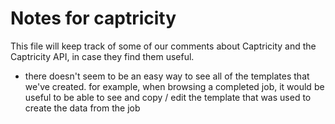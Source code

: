 Notes for captricity
====================

This file will keep track of some of our comments about Captricity and the Captricity API, in case they find them useful.

* there doesn't seem to be an easy way to see all of the templates that we've created. for example, when browsing a completed job, it would be useful to be able to see and copy / edit the template that was used to create the data from the job





